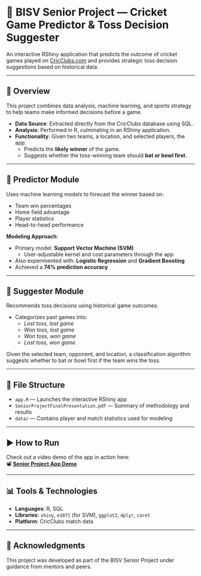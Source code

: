# 🎯 BISV Senior Project — Cricket Game Predictor & Toss Decision Suggester

An interactive RShiny application that predicts the outcome of cricket games played on [CricClubs.com](https://cricclubs.com) and provides strategic toss decision suggestions based on historical data.

---

## 🧠 Overview

This project combines data analysis, machine learning, and sports strategy to help teams make informed decisions before a game.

- **Data Source**: Extracted directly from the CricClubs database using SQL.
- **Analysis**: Performed in R, culminating in an RShiny application.
- **Functionality**: Given two teams, a location, and selected players, the app:
  - Predicts the **likely winner** of the game.
  - Suggests whether the toss-winning team should **bat or bowl first**.

---

## 🔮 Predictor Module

Uses machine learning models to forecast the winner based on:

- Team win percentages  
- Home field advantage  
- Player statistics  
- Head-to-head performance

**Modeling Approach**:
- Primary model: **Support Vector Machine (SVM)**
  - User-adjustable kernel and cost parameters through the app
- Also experimented with: **Logistic Regression** and **Gradient Boosting**
- Achieved a **74% prediction accuracy**

---

## 🧩 Suggester Module

Recommends toss decisions using historical game outcomes:

- Categorizes past games into:
  - *Lost toss, lost game*
  - *Won toss, lost game*
  - *Won toss, won game*
  - *Lost toss, won game*

Given the selected team, opponent, and location, a classification algorithm suggests whether to bat or bowl first if the team wins the toss.

---

## 📁 File Structure

- `app.R` — Launches the interactive RShiny app  
- `SeniorProjectFinalPresentation.pdf` — Summary of methodology and results  
- `data/` — Contains player and match statistics used for modeling

---

## ▶️ How to Run

Check out a video demo of the app in action here:  
📽️ **[Senior Project App Demo](https://anishdeshpande.com/Images_and_Attachments/SeniorProjectAppDemo.mp4)**

---

## 📊 Tools & Technologies

- **Languages**: R, SQL  
- **Libraries**: `shiny`, `e1071` (for SVM), `ggplot2`, `dplyr`, `caret`  
- **Platform**: CricClubs match data

---

## 📌 Acknowledgments

This project was developed as part of the BISV Senior Project under guidance from mentors and peers.
